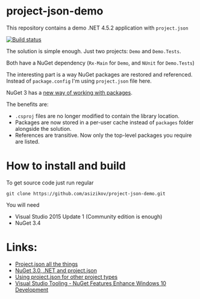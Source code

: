 # project-json-demo
This repository contains a demo .NET 4.5.2  application with `project.json` 

[![Build status](https://ci.appveyor.com/api/projects/status/gmhseph9h0kcgyma?svg=true)](https://ci.appveyor.com/project/asizikov/project-json-demo)

The solution is simple enough. Just two projects: `Demo` and `Demo.Tests`. 

Both have a NuGet dependency (`Rx-Main` for `Demo`, and `NUnit` for `Demo.Tests`)

The interesting part is a way NuGet packages are restored and referenced. Instead of `package.config` I'm using `project.json` file here.

NuGet 3 has a [new way of working with packages](http://blog.nuget.org/20151008/NuGet-3-What-and-Why.html).

The benefits are: 
* `.csproj` files are no longer modified to contain the library location.
* Packages are now stored in a per-user cache instead of `packages` folder alongside the solution.
* References are transitive. Now only the top-level packages you require are listed.

How to install and build
===

To get source code just run regular 
```
git clone https://github.com/asizikov/project-json-demo.git
```
You will need
* Visual Studio 2015 Update 1 (Community edition is enough)
* NuGet 3.4


Links:
===
* [Project.json all the things](https://oren.codes/2016/02/08/project-json-all-the-things/)
* [NuGet 3.0, .NET and project.json](http://docs.nuget.org/consume/ProjectJson-Intro)
* [Using project.json for other project types](http://blogs.msdn.com/b/lucian/archive/2015/08/19/using-project-json-for-other-project-types.aspx)
* [Visual Studio Tooling - NuGet Features Enhance Windows 10 Development](https://msdn.microsoft.com/en-us/magazine/mt590972.aspx)


